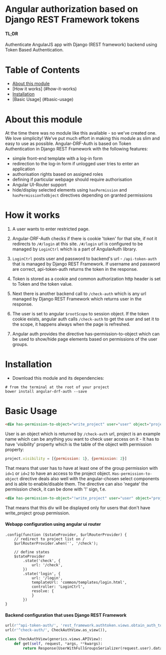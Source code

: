 # Angular authorization based on Django REST Framework tokens

#### TL;DR
Authenticate AngularJS app with Django (REST framework) backend using Token Based Authentication.

# Table of Contents

* [About this module](#about-this-module)
* [How it works] (#how-it-works)
* [Installation](#installation)
* [Basic Usage] (#basic-usage)


# About this module

At the time there was no module like this available - so we've created one. 
We love simplicity! We've put much effort in making this module as slim and easy to use as possible.
Angular-DRF-Auth is based on Token Authentication in Django REST Framework with the following features:

* simple front-end template with a log-in form
* redirection to the log-in form if unlogged user tries to enter an application
* authorisation rights based on assigned roles
* defining if particular webpage should require authorisation
* Angular UI-Router support
* hide/display selected elements using ```hasPermission``` and ```hasPermissionToObject``` directives depending on granted permissions

# How it works

1) A user wants to enter restricted page.

2) Angular-DRF-Auth checks if there is cookie 'token' for that site, if not it redirects to ```/#/login``` at this site. 
```/#/login``` url is configured to be managed by ```LoginCtrl``` which is a part of AngularAuth library.

3) ```LoginCtrl``` posts user and password to backend's url - ```/api-token-auth``` that is managed by Django REST Framework. 
If username and password are correct, api-token-auth returns the token in the response.

4) Token is stored as a cookie and common authorization http header is set to Token and the token value.

5) Next there is another backend call to ```/check-auth``` which is any url managed by Django REST Framework which returns user in the response.

6) The user is set to angular ```$rootScope``` to session object. 
If the token cookie exists, angular auth calls ```/check-auth``` to get the user and set it to the scope, it happens always when the page is refreshed.

7) Angular auth provides the directive has-permission-to-object which can be used to show/hide page elements based on permissions of the user groups.
# Installation

* Download this module and its dependencies: 

```shell
# from the terminal at the root of your project
bower install angular-drf-auth --save
```
  
# Basic Usage

```html
<div has-permission-to-object="write_project" user="user" object="project"/>
```
User is an object which is returned by ```/check-auth``` url, project is an example name which can be anything you want to check user access on it - It has to have 'visibility' property which is the table of the object with permission property:

```javascript
project.visibility = [{permission: 1}, {permission: 2}]
```

That means that user has to have at least one of the group permission with ```id=1``` or ```id=2``` to have an access to the project object.
```Has-permission-to-object``` directive deals also well with the angular-chosen select components and is able to enable/disable them. The directive can also 'negate' the permission check, it can be done with '!' sign, f.e.

```html
<div has-permission-to-object="!write_project" user="user" object="project"/>
```

That means that this div will be displayed only for users that don't have write_project group permission.

#### Webapp configuration using angular ui router

```javasrcipt
.config(function ($stateProvider, $urlRouterProvider) {
    // redirect to project list on /
    $urlRouterProvider.when('', '/check');

    // define states
    $stateProvider
        .state('check', {
            url: '/check',
        })
        .state('login', {
            url: '/login',
            templateUrl: 'common/templates/login.html',
            controller: 'LoginCtrl',
            resolve: {
            }
        })
}
```

#### Backend configuration that uses Django REST Framework

```python
url(r'^api-token-auth/', 'rest_framework.authtoken.views.obtain_auth_token'),
url(r'^check-auth/', CheckAuthView.as_view()),

class CheckAuthView(generics.views.APIView):
    def get(self, request, *args, **kwargs):
        return Response(UserWithFullGroupsSerializer(request.user).data)
```
